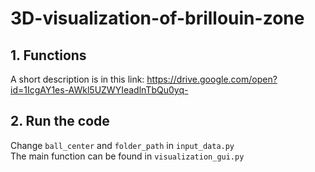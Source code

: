 # 3D-visualization-of-brillouin-zone

## 1. Functions
A short description is in this link: 
https://drive.google.com/open?id=1IcgAY1es-AWkl5UZWYIeadlnTbQu0yq-

## 2. Run the code
Change `ball_center` and `folder_path` in `input_data.py`\
The main function can be found in `visualization_gui.py`
